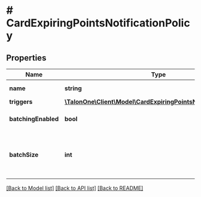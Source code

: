 # # CardExpiringPointsNotificationPolicy

## Properties

Name | Type | Description | Notes
------------ | ------------- | ------------- | -------------
**name** | **string** | Notification name. | 
**triggers** | [**\TalonOne\Client\Model\CardExpiringPointsNotificationTrigger[]**](CardExpiringPointsNotificationTrigger.md) |  | 
**batchingEnabled** | **bool** | Indicates whether batching is activated. | [optional] [default to true]
**batchSize** | **int** | The required size of each batch of data. This value applies only when &#x60;batchingEnabled&#x60; is &#x60;true&#x60;. | [optional] 

[[Back to Model list]](../../README.md#documentation-for-models) [[Back to API list]](../../README.md#documentation-for-api-endpoints) [[Back to README]](../../README.md)


